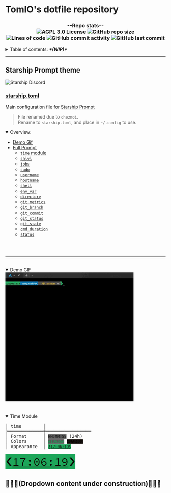 <h6>
  <! --   COLOR SCHEME
  Last Commit: #1DA65A
  Repo Size:   #0A75AD
  Discord:     #5865F2
  License:     #663366
  Total Lines: #E26D0E
  Commits:     #F5FBFF
  Badge bg:    #555555
  --> </h6>

  <h1>TomIO's dotfile repository <!-- omit in toc --></h1>
    <h3 align="center">
      --Repo stats--<br>
      <img alt="AGPL 3.0 License" src="https://img.shields.io/github/license/TomJo2000/.dotfiles?color=%23663366&label=License%3A&style=for-the-badge">
      <img alt="GitHub repo size" src="https://img.shields.io/github/repo-size/TomJo2000/.dotfiles?color=%230A75AD&logo=Github&style=for-the-badge">
  <br>
      <img alt="Lines of code" src="https://img.shields.io/tokei/lines/github/TomJo2000/.dotfiles?color=E26D0E">
      <img alt="GitHub commit activity" src="https://img.shields.io/github/commit-activity/w/TomJo2000/.dotfiles?color=F5FBFF&label=Commits%3A&logo=GitHub">
      <img alt="GitHub last commit" src="https://img.shields.io/github/last-commit/TomJo2000/.dotfiles?color=%231DA65A&logo=github">
    </h3>

<details>
<summary>Table of contents: <i><b>*(WIP)*</i></b></summary>

- [Starship Prompt theme](#starship-prompt-theme)
  - [starship.toml](#starshiptoml)

</details>

---

## Starship Prompt theme
<img alt="Starship Discord" src="https://img.shields.io/discord/567163873606500352?color=%235865F2&label=Starship%20Discord&logo=Discord">

### [starship.toml](dot_config/private_starship.toml)

Main configuration file for [Starship Prompt](https://starship.rs/)

>File renamed due to `chezmoi`.<br>
>Rename to `starship.toml`, and place in `~/.config` to use.

<details open>
<summary>Overview:</summary>

- [Demo Gif](#demo-gif)
- [Full Prompt](#summary)
  - [`time` module](#time)
  - [`shlvl`](#shlvl)
  - [`jobs`](#jobs)
  - [`sudo`](#sudo)
  - [`username`](#username)
  - [`hostname`](#hostname)
  - [`shell`](#shell)
  - [`env_var`](#env_var)
  - [`directory`](#directory)
  - [`git_metrics`](#git_metrics)
  - [`git_branch`](#git_branch)
  - [`git_commit`](#git_commit)
  - [`git_status`](#git_status)
  - [`git_state`](#git_state)
  - [`cmd_duration`](#cmd_duration)
  - [`status`](#status)

<br><br>

---

<br>
    <details open>
        <summary>Demo GIF</summary>
            <img src="documentation/prompt_demo.gif" alt="Demo GIF showing some theme" width="80%" align="center" id="demo-gif"/>
    </details>

</details>

<h1><em></em></h1> <!-- thin separator line -->

<details open>
  <summary>Time Module</summary>

<div id=time &nbsp>
<pre>
│ time        │
╞═════════════╪═════════════════
│ Format      │ <code style="background-color:#555555">HH:MM:SS</code> (24h)
│ Colors      │ <code style="color:#1DA65A ;background-color:#555555">#1DA65A</code> <code style="background-color:#0A0400">#0A0400</code>
│ Appearance  │ <code style="background-color:#1DA65A;color=#0A0400">❮<u>17:06:19</u>❯</code><br>
<img style="vertical-align:middle display:inline;" src="documentation/time.png" alt="picture of the time module" align=""/>
</pre>
</div>
</details>
<h2>🚧🚧🚧(Dropdown content under construction)🚧🚧🚧</h2>